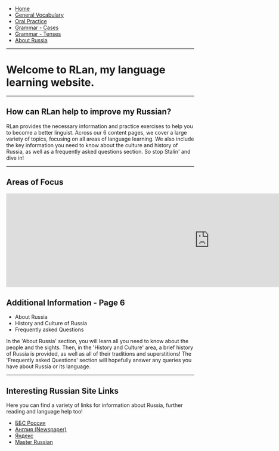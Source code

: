 <div id="google_translate_element"></div><script type="text/javascript">
function googleTranslateElementInit() {
  new google.translate.TranslateElement({pageLanguage: 'en', layout: google.translate.TranslateElement.InlineLayout.SIMPLE, multilanguagePage: true}, 'google_translate_element');
}
</script><script type="text/javascript" src="//translate.google.com/translate_a/element.js?cb=googleTranslateElementInit"></script>
<ul class="breadcrumb">
  <li><a href="https://doggo1.github.io/GIForJIF/index.html">Home</a></li>
  <li><a href="https://doggo1.github.io/GIForJIF/page2.html">General Vocabulary</a></li>
<li><a href="https://doggo1.github.io/GIForJIF/page3.html">Oral Practice</a></li>
<li><a href="https://doggo1.github.io/GIForJIF/page4.html">Grammar - Cases</a></li>
<li><a href="https://doggo1.github.io/GIForJIF/page5.html">Grammar - Tenses</a></li>
<li><a href="https://doggo1.github.io/GIForJIF/page6.html">About Russia</a></li>
</ul>
<hr>
<h1>Welcome to <strong>RLan</strong>, my language learning website.</h1>
<hr>
<h2>How can RLan help to improve my Russian?</h2>
<p>RLan provides the necessary information and practice exercises to help you to become a better linguist. Across our 6 content pages, we cover a large variety of topics, focusing on all areas of language learning. We also include the key information you need to know about the culture and history of Russia, as well as a frequently asked questions section. So stop Stalin' and dive in!</p>
<hr>
<h2>Areas of Focus</h2>
<iframe src="https://h5p.org/h5p/embed/166358" width="1090" height="252" frameborder="0" allowfullscreen="allowfullscreen"></iframe><script src="https://h5p.org/sites/all/modules/h5p/library/js/h5p-resizer.js" charset="UTF-8"></script>
<h2> Additional Information - Page 6</h2>
<ul>
  <li>About Russia</li>
  <li>History and Culture of Russia</li>
  <li>Frequently asked Questions</li>
</ul>
<p> In the 'About Russia' section, you will learn all you need to know about the people and the sights. Then, in the 'History and Culture' area, a brief history of Russia is provided, as well as all of their traditions and superstitions! The 'Frequently asked Questions' section will hopefully answer any queries you have about Russia or its language.</p> 
<hr>

<h2>Interesting Russian Site Links</h2>
<p>Here you can find a variety of links for information about Russia, further reading and language help too!</p>
<ul>
  <li><a href="http://www.bbc.com/russian">ББС Россия</a></li>
  <li><a href="https://angliya.com/">Англия (Newspaper)</a></li>
  <li><a href="https://www.yandex.ru/">Яндекс</a></li>
   <li><a href="http://masterrussian.com/">Master Russian</a></li>
</ul>
